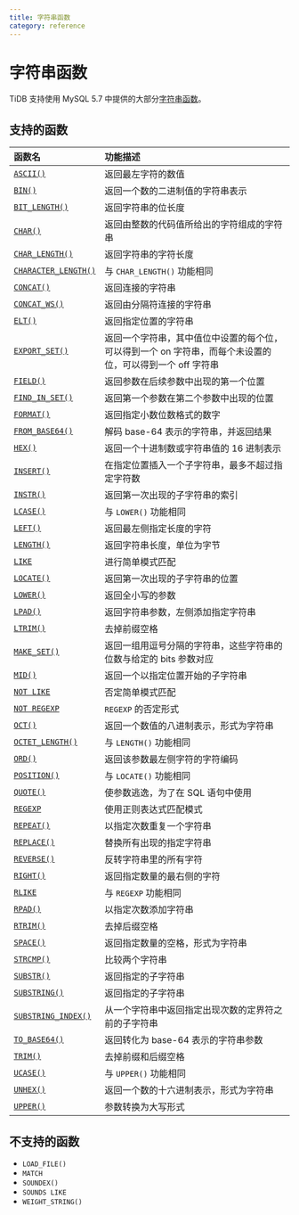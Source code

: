 ```yaml
---
title: 字符串函数
category: reference
---
```


# 字符串函数

TiDB 支持使用 MySQL 5.7 中提供的大部分[字符串函数](https://dev.mysql.com/doc/refman/5.7/en/string-functions.html)。

## 支持的函数

| 函数名                                                                                                             | 功能描述                                                      |
|:--------------------------------------------------------------------------------------------------------------- |:--------------------------------------------------------- |
| [`ASCII()`](https://dev.mysql.com/doc/refman/5.7/en/string-functions.html#function_ascii)                       | 返回最左字符的数值                                                 |
| [`BIN()`](https://dev.mysql.com/doc/refman/5.7/en/string-functions.html#function_bin)                           | 返回一个数的二进制值的字符串表示                                          |
| [`BIT_LENGTH()`](https://dev.mysql.com/doc/refman/5.7/en/string-functions.html#function_bit-length)             | 返回字符串的位长度                                                 |
| [`CHAR()`](https://dev.mysql.com/doc/refman/5.7/en/string-functions.html#function_char)                         | 返回由整数的代码值所给出的字符组成的字符串                                     |
| [`CHAR_LENGTH()`](https://dev.mysql.com/doc/refman/5.7/en/string-functions.html#function_char-length)           | 返回字符串的字符长度                                                |
| [`CHARACTER_LENGTH()`](https://dev.mysql.com/doc/refman/5.7/en/string-functions.html#function_character-length) | 与 `CHAR_LENGTH()` 功能相同                                    |
| [`CONCAT()`](https://dev.mysql.com/doc/refman/5.7/en/string-functions.html#function_concat)                     | 返回连接的字符串                                                  |
| [`CONCAT_WS()`](https://dev.mysql.com/doc/refman/5.7/en/string-functions.html#function_concat-ws)               | 返回由分隔符连接的字符串                                              |
| [`ELT()`](https://dev.mysql.com/doc/refman/5.7/en/string-functions.html#function_elt)                           | 返回指定位置的字符串                                                |
| [`EXPORT_SET()`](https://dev.mysql.com/doc/refman/5.7/en/string-functions.html#function_export-set)             | 返回一个字符串，其中值位中设置的每个位，可以得到一个 on 字符串，而每个未设置的位，可以得到一个 off 字符串 |
| [`FIELD()`](https://dev.mysql.com/doc/refman/5.7/en/string-functions.html#function_field)                       | 返回参数在后续参数中出现的第一个位置                                        |
| [`FIND_IN_SET()`](https://dev.mysql.com/doc/refman/5.7/en/string-functions.html#function_find-in-set)           | 返回第一个参数在第二个参数中出现的位置                                       |
| [`FORMAT()`](https://dev.mysql.com/doc/refman/5.7/en/string-functions.html#function_format)                     | 返回指定小数位数格式的数字                                             |
| [`FROM_BASE64()`](https://dev.mysql.com/doc/refman/5.7/en/string-functions.html#function_from-base64)           | 解码 base-64 表示的字符串，并返回结果                                   |
| [`HEX()`](https://dev.mysql.com/doc/refman/5.7/en/string-functions.html#function_hex)                           | 返回一个十进制数或字符串值的 16 进制表示                                    |
| [`INSERT()`](https://dev.mysql.com/doc/refman/5.7/en/string-functions.html#function_insert)                     | 在指定位置插入一个子字符串，最多不超过指定字符数                                  |
| [`INSTR()`](https://dev.mysql.com/doc/refman/5.7/en/string-functions.html#function_instr)                       | 返回第一次出现的子字符串的索引                                           |
| [`LCASE()`](https://dev.mysql.com/doc/refman/5.7/en/string-functions.html#function_lcase)                       | 与 `LOWER()` 功能相同                                          |
| [`LEFT()`](https://dev.mysql.com/doc/refman/5.7/en/string-functions.html#function_left)                         | 返回最左侧指定长度的字符                                              |
| [`LENGTH()`](https://dev.mysql.com/doc/refman/5.7/en/string-functions.html#function_length)                     | 返回字符串长度，单位为字节                                             |
| [`LIKE`](https://dev.mysql.com/doc/refman/5.7/en/string-comparison-functions.html#operator_like)                | 进行简单模式匹配                                                  |
| [`LOCATE()`](https://dev.mysql.com/doc/refman/5.7/en/string-functions.html#function_locate)                     | 返回第一次出现的子字符串的位置                                           |
| [`LOWER()`](https://dev.mysql.com/doc/refman/5.7/en/string-functions.html#function_lower)                       | 返回全小写的参数                                                  |
| [`LPAD()`](https://dev.mysql.com/doc/refman/5.7/en/string-functions.html#function_lpad)                         | 返回字符串参数，左侧添加指定字符串                                         |
| [`LTRIM()`](https://dev.mysql.com/doc/refman/5.7/en/string-functions.html#function_ltrim)                       | 去掉前缀空格                                                    |
| [`MAKE_SET()`](https://dev.mysql.com/doc/refman/5.7/en/string-functions.html#function_make-set)                 | 返回一组用逗号分隔的字符串，这些字符串的位数与给定的 bits 参数对应                      |
| [`MID()`](https://dev.mysql.com/doc/refman/5.7/en/string-functions.html#function_mid)                           | 返回一个以指定位置开始的子字符串                                          |
| [`NOT LIKE`](https://dev.mysql.com/doc/refman/5.7/en/string-comparison-functions.html#operator_not-like)        | 否定简单模式匹配                                                  |
| [`NOT REGEXP`](https://dev.mysql.com/doc/refman/5.7/en/regexp.html#operator_not-regexp)                         | `REGEXP` 的否定形式                                            |
| [`OCT()`](https://dev.mysql.com/doc/refman/5.7/en/string-functions.html#function_oct)                           | 返回一个数值的八进制表示，形式为字符串                                       |
| [`OCTET_LENGTH()`](https://dev.mysql.com/doc/refman/5.7/en/string-functions.html#function_octet-length)         | 与 `LENGTH()` 功能相同                                         |
| [`ORD()`](https://dev.mysql.com/doc/refman/5.7/en/string-functions.html#function_ord)                           | 返回该参数最左侧字符的字符编码                                           |
| [`POSITION()`](https://dev.mysql.com/doc/refman/5.7/en/string-functions.html#function_position)                 | 与 `LOCATE()` 功能相同                                         |
| [`QUOTE()`](https://dev.mysql.com/doc/refman/5.7/en/string-functions.html#function_quote)                       | 使参数逃逸，为了在 SQL 语句中使用                                       |
| [`REGEXP`](https://dev.mysql.com/doc/refman/5.7/en/regexp.html#operator_regexp)                                 | 使用正则表达式匹配模式                                               |
| [`REPEAT()`](https://dev.mysql.com/doc/refman/5.7/en/string-functions.html#function_repeat)                     | 以指定次数重复一个字符串                                              |
| [`REPLACE()`](https://dev.mysql.com/doc/refman/5.7/en/string-functions.html#function_replace)                   | 替换所有出现的指定字符串                                              |
| [`REVERSE()`](https://dev.mysql.com/doc/refman/5.7/en/string-functions.html#function_reverse)                   | 反转字符串里的所有字符                                               |
| [`RIGHT()`](https://dev.mysql.com/doc/refman/5.7/en/string-functions.html#function_right)                       | 返回指定数量的最右侧的字符                                             |
| [`RLIKE`](https://dev.mysql.com/doc/refman/5.7/en/regexp.html#operator_regexp)                                  | 与 `REGEXP` 功能相同                                           |
| [`RPAD()`](https://dev.mysql.com/doc/refman/5.7/en/string-functions.html#function_rpad)                         | 以指定次数添加字符串                                                |
| [`RTRIM()`](https://dev.mysql.com/doc/refman/5.7/en/string-functions.html#function_rtrim)                       | 去掉后缀空格                                                    |
| [`SPACE()`](https://dev.mysql.com/doc/refman/5.7/en/string-functions.html#function_space)                       | 返回指定数量的空格，形式为字符串                                          |
| [`STRCMP()`](https://dev.mysql.com/doc/refman/5.7/en/string-comparison-functions.html#function_strcmp)          | 比较两个字符串                                                   |
| [`SUBSTR()`](https://dev.mysql.com/doc/refman/5.7/en/string-functions.html#function_substr)                     | 返回指定的子字符串                                                 |
| [`SUBSTRING()`](https://dev.mysql.com/doc/refman/5.7/en/string-functions.html#function_substring)               | 返回指定的子字符串                                                 |
| [`SUBSTRING_INDEX()`](https://dev.mysql.com/doc/refman/5.7/en/string-functions.html#function_substring-index)   | 从一个字符串中返回指定出现次数的定界符之前的子字符串                                |
| [`TO_BASE64()`](https://dev.mysql.com/doc/refman/5.7/en/string-functions.html#function_to-base64)               | 返回转化为 base-64 表示的字符串参数                                    |
| [`TRIM()`](https://dev.mysql.com/doc/refman/5.7/en/string-functions.html#function_trim)                         | 去掉前缀和后缀空格                                                 |
| [`UCASE()`](https://dev.mysql.com/doc/refman/5.7/en/string-functions.html#function_ucase)                       | 与 `UPPER()` 功能相同                                          |
| [`UNHEX()`](https://dev.mysql.com/doc/refman/5.7/en/string-functions.html#function_unhex)                       | 返回一个数的十六进制表示，形式为字符串                                       |
| [`UPPER()`](https://dev.mysql.com/doc/refman/5.7/en/string-functions.html#function_upper)                       | 参数转换为大写形式                                                 |

## 不支持的函数

* `LOAD_FILE()`
* `MATCH`
* `SOUNDEX()`
* `SOUNDS LIKE`
* `WEIGHT_STRING()`
